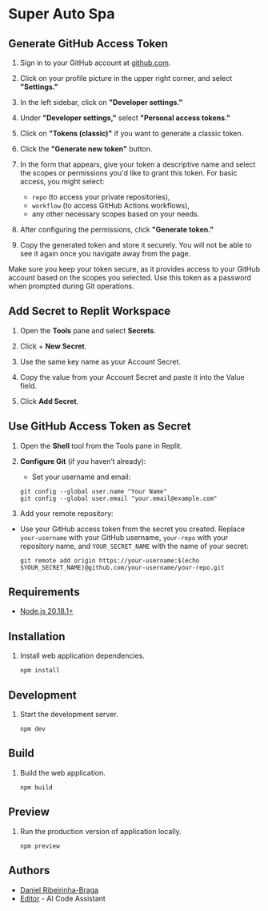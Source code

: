 # Super Auto Spa

## Generate GitHub Access Token

1. Sign in to your GitHub account at [github.com](github.com).

2. Click on your profile picture in the upper right corner, and select **"Settings."**

3. In the left sidebar, click on **"Developer settings."**

4. Under **"Developer settings,"** select **"Personal access tokens."**

5. Click on **"Tokens (classic)"** if you want to generate a classic token.

6. Click the **"Generate new token"** button.

7. In the form that appears, give your token a descriptive name and select the scopes or permissions you'd like to grant this token. For basic access, you might select:

    - `repo` (to access your private repositories),
    - `workflow` (to access GitHub Actions workflows),
    - any other necessary scopes based on your needs.

8. After configuring the permissions, click **"Generate token."**

9. Copy the generated token and store it securely. You will not be able to see it again once you navigate away from the page.

Make sure you keep your token secure, as it provides access to your GitHub account based on the scopes you selected. Use this token as a password when prompted during Git operations.

## Add Secret to Replit Workspace

1. Open the **Tools** pane and select **Secrets**.

2. Click + **New Secret**.

3. Use the same key name as your Account Secret.

4. Copy the value from your Account Secret and paste it into the Value field.

5. Click **Add Secret**.

## Use GitHub Access Token as Secret

1. Open the **Shell** tool from the Tools pane in Replit.

2. **Configure Git** (if you haven’t already):

    - Set your username and email:

    ```shell
    git config --global user.name "Your Name"
    git config --global user.email "your.email@example.com"
    ```

3. Add your remote repository:

- Use your GitHub access token from the secret you created. Replace `your-username` with your GitHub username, `your-repo` with your repository name, and `YOUR_SECRET_NAME` with the name of your secret:

    ```shell
    git remote add origin https://your-username:$(echo $YOUR_SECRET_NAME)@github.com/your-username/your-repo.git
    ```

## Requirements

- [Node.js 20.18.1+](https://nodejs.org/)

## Installation

1. Install web application dependencies.

    ```shell
    npm install
    ```

## Development

1. Start the development server.

    ```shell  
    npm dev
    ```

## Build

1. Build the web application.

    ```shell
    npm build
    ```

## Preview

1. Run the production version of application locally.

    ```shell
    npm preview
    ```

## Authors

- [Daniel Ribeirinha-Braga](https://github.com/DBragz)
- [Editor](https://github.com/replit) - AI Code Assistant

